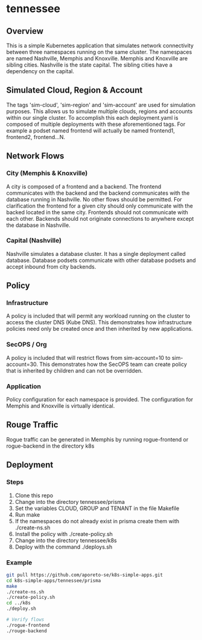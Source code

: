 # tennessee

## Overview
This is a simple Kubernetes application that simulates network connectivity between three namespaces running on the same cluster. The namespaces are named Nashville, Memphis and Knoxville. Memphis and Knoxville are sibling cities. Nashville is the state capital. The sibling cities have a dependency on the capital.

## Simulated Cloud, Region & Account
The tags 'sim-cloud', 'sim-region' and 'sim-account' are used for simulation purposes. This allows us to simulate multiple clouds, regions and accounts within our single cluster. To accomplish this each deployment.yaml is composed of multiple deployments with these aforementioned tags. For example a podset named frontend will actually be named frontend1, frontend2, frontend...N.

## Network Flows

### City (Memphis & Knoxville)
A city is composed of a frontend and a backend. The frontend communicates with the backend and the backend communicates with the database running in Nashville. No other flows should be permitted. For clarification the frontend for a given city should only communicate with the backed located in the same city. Frontends should not communicate with each other. Backends should not originate connections to anywhere except the database in Nashville.

### Capital (Nashville)
Nashville simulates a database cluster. It has a single deployment called database. Database podsets communicate with other database podsets and accept inbound from city backends.

## Policy

### Infrastructure
A policy is included that will permit any workload running on the cluster to access the cluster DNS (Kube DNS). This demonstrates how infrastructure policies need only be created once and then inherited by new applications.

### SecOPS / Org
A policy is included that will restrict flows from sim-account=10 to sim-account=30. This demonstrates how the SecOPS team can create policy that is inherited by children and can not be overridden.

### Application
Policy configuration for each namespace is provided. The configuration for Memphis and Knoxville is virtually identical.

## Rouge Traffic
Rogue traffic can be generated in Memphis by running rogue-frontend or rogue-backend in the directory k8s

## Deployment

### Steps
1. Clone this repo
2. Change into the directory tennessee/prisma
3. Set the variables CLOUD, GROUP and TENANT in the file Makefile
4. Run make
5. If the namespaces do not already exist in prisma create them with ./create-ns.sh
6. Install the policy with ./create-policy.sh
7. Change into the directory tennessee/k8s
8. Deploy with the command ./deploys.sh

### Example
```bash
git pull https://github.com/aporeto-se/k8s-simple-apps.git
cd k8s-simple-apps/tennessee/prisma
make
./create-ns.sh
./create-policy.sh
cd ../k8s
./deploy.sh

# Verify flows
./rogue-frontend
./rouge-backend
```




